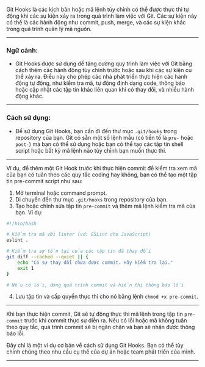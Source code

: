 Git Hooks là các kịch bản hoặc mã lệnh tùy chỉnh có thể được thực thi tự động khi các sự kiện xảy ra trong quá trình làm việc với Git. Các sự kiện này có thể là các hành động như commit, push, merge, và các sự kiện khác trong quá trình quản lý mã nguồn.

---

### Ngữ cảnh:

- Git Hooks được sử dụng để tăng cường quy trình làm việc với Git bằng cách thêm các hành động tùy chỉnh trước hoặc sau khi các sự kiện cụ thể xảy ra. Điều này cho phép các nhà phát triển thực hiện các hành động tự động, như kiểm tra mã, tự động định dạng code, thông báo hoặc cập nhật các tập tin khác liên quan khi có thay đổi, và nhiều hành động khác.

---

### Cách sử dụng:

- Để sử dụng Git Hooks, bạn cần đi đến thư mục `.git/hooks` trong repository của bạn. Git có sẵn một số lệnh mẫu (có tiền tố là `pre-` hoặc `post-`) mà bạn có thể sử dụng hoặc bạn có thể tạo các tập tin shell script hoặc bất kỳ mã lệnh nào tùy chỉnh bạn muốn thực thi.

---

Ví dụ, để thêm một Git Hook trước khi thực hiện commit để kiểm tra xem mã của bạn có tuân theo các quy tắc coding hay không, bạn có thể tạo một tập tin pre-commit script như sau:

1. Mở terminal hoặc command prompt.
2. Di chuyển đến thư mục `.git/hooks` trong repository của bạn.
3. Tạo hoặc chỉnh sửa tập tin `pre-commit` và thêm mã lệnh kiểm tra mã của bạn. Ví dụ:

```bash
#!/bin/bash

# Kiểm tra mã với linter (vd: ESLint cho JavaScript)
eslint .

# Kiểm tra sự tồn tại của các tập tin đã thay đổi
git diff --cached --quiet || {
    echo "Có sự thay đổi chưa được commit. Hãy kiểm tra lại."
    exit 1
}

# Nếu có lỗi, dừng quá trình commit và hiển thị thông báo lỗi
```

4. Lưu tập tin và cấp quyền thực thi cho nó bằng lệnh `chmod +x pre-commit`.

---

Khi bạn thực hiện commit, Git sẽ tự động thực thi mã lệnh trong tập tin `pre-commit` trước khi commit thực sự diễn ra. Nếu có lỗi hoặc mã không tuân theo quy tắc, quá trình commit sẽ bị ngăn chặn và bạn sẽ nhận được thông báo lỗi.

Đây chỉ là một ví dụ cơ bản về cách sử dụng Git Hooks. Bạn có thể tùy chỉnh chúng theo nhu cầu cụ thể của dự án hoặc team phát triển của mình.

---
